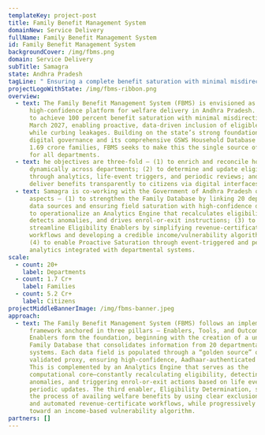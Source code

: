 ```yaml
---
templateKey: project-post
title: Family Benefit Management System
domainNew: Service Delivery
fullName: Family Benefit Management System
id: Family Benefit Management System
backgroundCover: /img/fbms.png
domain: Service Delivery
subTitle: Samagra
state: Andhra Pradesh
tagLine: " Ensuring a complete benefit saturation with minimal misdirection"
projectLogoWithState: /img/fbms-ribbon.png
overview:
  - text: The Family Benefit Management System (FBMS) is envisioned as a unified,
      high-confidence platform for welfare delivery in Andhra Pradesh. It aims
      to achieve 100 percent benefit saturation with minimal misdirection by
      March 2027, enabling proactive, data-driven inclusion of eligible families
      while curbing leakages. Building on the state’s strong foundation of
      digital governance and its comprehensive GSWS Household Database covering
      1.69 crore families, FBMS seeks to make this the single source of truth
      for all departments.
  - text: he objectives are three-fold — (1) to enrich and reconcile household data
      dynamically across departments; (2) to determine and update eligibility
      through analytics, life-event triggers, and periodic reviews; and (3) to
      deliver benefits transparently to citizens via digital interfaces.
  - text: Samagra is co-working with the Government of Andhra Pradesh on four major
      aspects — (1) to strengthen the Family Database by linking 20 departmental
      data sources and ensuring field saturation with high-confidence data; (2)
      to operationalize an Analytics Engine that recalculates eligibility,
      detects anomalies, and drives enrol-or-exit instructions; (3) to
      streamline Eligibility Enablers by simplifying revenue-certificate
      workflows and developing a credible income/vulnerability algorithm; and
      (4) to enable Proactive Saturation through event-triggered and periodic
      analytics integrated with departmental systems.
scale:
  - count: 20+
    label: Departments
  - count: 1.7 Cr+
    label: Families
  - count: 5.2 Cr+
    label: Citizens
projectMiddleBannerImage: /img/fbms-banner.jpeg
approach:
  - text: The Family Benefit Management System (FBMS) follows an implementation
      framework anchored in three pillars – Enablers, Tools, and Outcomes. The
      Enablers form the foundation, beginning with the creation of a unified
      Family Database that consolidates information from 20 departmental
      systems. Each data field is populated through a “golden source” or
      validated proxy, ensuring high-confidence, Aadhaar-authenticated records.
      This is complemented by an Analytics Engine that serves as the
      computational core—constantly recalculating eligibility, detecting
      anomalies, and triggering enrol-or-exit actions based on life events or
      periodic updates. The third enabler, Eligibility Determination, simplifies
      the process of availing welfare benefits by using clear exclusion criteria
      and automated revenue-certificate workflows, while progressively shifting
      toward an income-based vulnerability algorithm.
partners: []
---
```

